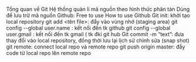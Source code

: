 Tổng quan về Git
Hệ thống quản lí mã nguồn theo hình thức phân tán
Dùng để lưu trữ mã nguồn
Github: Free to use
How to use Github
Git init: khởi tạo local repository
git add <tên file>:  đẩy vào vùng nhớ (staging area)
git config --global user.name <username>: kết nối đến tk github
git config --global user.gmail <gmail>: kết nối đến tk gmail ( tk đki git hub
Git commit -m “text”: đưa thay đổi vào local repository, đồng thời lưu lại lịch sử chỉnh sửa (snap shot)
git remote: connect local repo và remote repo
git push origin master: đẩy code từ local repo lên remote repo
